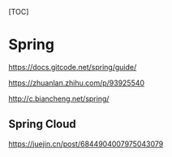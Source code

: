 [TOC]

# Spring


https://docs.gitcode.net/spring/guide/

https://zhuanlan.zhihu.com/p/93925540

http://c.biancheng.net/spring/






## Spring Cloud

https://juejin.cn/post/6844904007975043079











